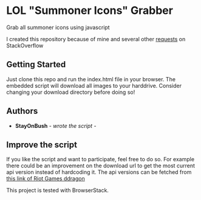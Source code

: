 # LOL "Summoner Icons" Grabber

Grab all summoner icons using javascript

I created this repository because of mine and several other [requests](https://stackoverflow.com/questions/68397916/riot-api-how-to-get-summoner-profile-icon-image/76195049#76195049) on StackOverflow

## Getting Started

Just clone this repo and run the index.html file in your browser. The embedded script will download all images to your harddrive.
Consider changing your download directory before doing so!

## Authors

  - **StayOnBush** - *wrote the script* -

## Improve the script

If you like the script and want to participate, feel free to do so. For example there could be an improvement on the download url to get the most current api version instead of hardcoding it. The api versions can be fetched from [this link of Riot Games ddragon](https://ddragon.leagueoflegends.com/api/versions.json)

This project is tested with BrowserStack.
